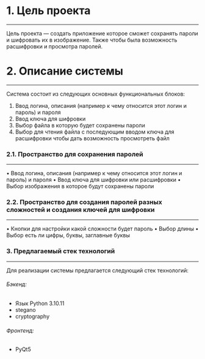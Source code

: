 # 1. Цель проекта
---
Цель проекта — создать приложение которое сможет сохранять пароли и шифровать их в изображение. Также чтобы была возможность расшифровки и просмотра паролей.

# 2. Описание системы
---
Система состоит из следующих основных функциональных блоков:

1.  Ввод логина, описания (например к чему относится этот логин и пароль) и пароля
2.  Ввод ключа для шифровки
3.  Выбор файла в которую будет сохранены пароли
4.  Выбор для чтения файла с последующим вводом ключа для расшифровки чтобы дать возможность просмотреть файл

### 2.1. Пространство для сохранения паролей
---
•	Ввод логина, описания (например к чему относится этот логин и пароль) и пароля
•	Ввод ключа для шифровки или расшифровки
•	Выбор изображения в которое будут сохранены пароли

### 2.2. Пространство для создания паролей разных сложностей и создания ключей для шифровки
---
•	Кнопки для настройки какой сложности будет пароль
•	Выбор длины 
•	Выбор есть ли цифры, буквы, заглавные буквы

### 3. Предлагаемый стек технологий
---
Для реализации системы предлагается следующий стек технологий:

###### Бэкенд:
* Язык Python 3.10.11
* stegano
* cryptography
###### Фронтенд:
* PyQt5
